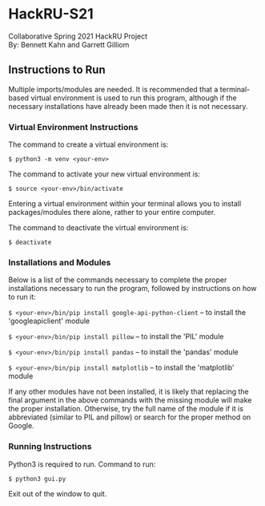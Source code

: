 # HackRU-S21 #
Collaborative Spring 2021 HackRU Project
<br>
By: Bennett Kahn and Garrett Gilliom

## Instructions to Run ##

Multiple imports/modules are needed. It is recommended that a terminal-based virtual environment is used to run this program, although if the necessary installations have already been made then it is not necessary.

### Virtual Environment Instructions ###

The command to create a virtual environment is:

`$ python3 -m venv <your-env>`

The command to activate your new virtual environment is:

`$ source <your-env>/bin/activate`

Entering a virtual environment within your terminal allows you to install packages/modules there alone, rather to your entire computer.

The command to deactivate the virtual environment is:

`$ deactivate`

### Installations and Modules ###

Below is a list of the commands necessary to complete the proper installations necessary to run the program, followed by instructions on how to run it:

`$ <your-env>/bin/pip install google-api-python-client` – to install the 'googleapiclient' module

`$ <your-env>/bin/pip install pillow` – to install the 'PIL' module

`$ <your-env>/bin/pip install pandas` – to install the 'pandas' module

`$ <your-env>/bin/pip install matplotlib` – to install the 'matplotlib' module

If any other modules have not been installed, it is likely that replacing the final argument in the above commands with the missing module will make the proper installation. Otherwise, try the full name of the module if it is abbreviated (similar to PIL and pillow) or search for the proper method on Google.

### Running Instructions ###

Python3 is required to run. Command to run:

`$ python3 gui.py`

Exit out of the window to quit.